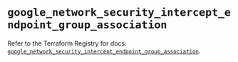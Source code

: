 # `google_network_security_intercept_endpoint_group_association`

Refer to the Terraform Registry for docs: [`google_network_security_intercept_endpoint_group_association`](https://registry.terraform.io/providers/hashicorp/google/6.41.0/docs/resources/network_security_intercept_endpoint_group_association).
